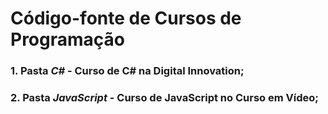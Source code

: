 # Código-fonte de Cursos de Programação
### 1. Pasta *C#* - Curso de C# na Digital Innovation;
### 2. Pasta *JavaScript* - Curso de JavaScript no Curso em Vídeo;
